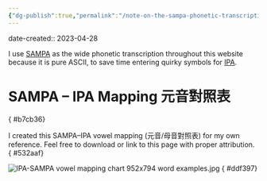 ```yaml
---
{"dg-publish":true,"permalink":"/note-on-the-sampa-phonetic-transcription-sampa/","noteIcon":"2"}
---
```


date-created:: 2023-04-28

I use [SAMPA](https://en.wikipedia.org/wiki/SAMPA) as the wide phonetic transcription throughout this website because it is pure ASCII, to save time entering quirky symbols for [IPA](https://en.wikipedia.org/wiki/International_Phonetic_Alphabet).
# SAMPA – IPA Mapping 元音對照表
{ #b7cb36}


I created this SAMPA–IPA vowel mapping (元音/母音對照表) for my own reference. Feel free to download or link to this page with proper attribution. 
{ #532aaf}


![IPA-SAMPA vowel mapping chart 952x794 word examples.jpg](/img/user/_attachments/IPA-SAMPA%20vowel%20mapping%20chart%20952x794%20word%20examples.jpg)
{ #ddf397}
